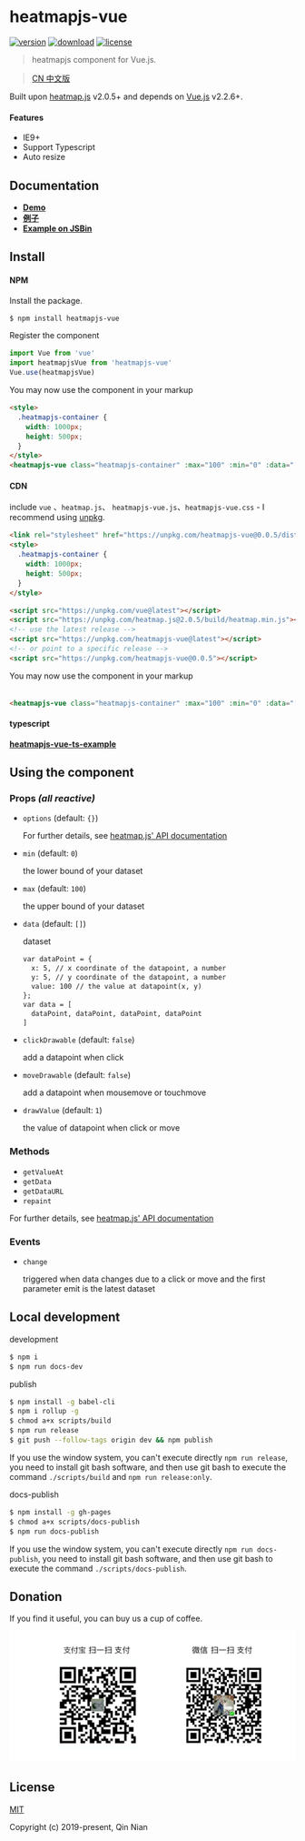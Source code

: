 # heatmapjs-vue

[![version](https://img.shields.io/npm/v/heatmapjs-vue.svg)](https://www.npmjs.com/package/heatmapjs-vue)
[![download](https://img.shields.io/npm/dm/heatmapjs-vue.svg)](https://www.npmjs.com/package/heatmapjs-vue)
[![license](https://img.shields.io/github/license/nqdy666/heatmapjs-vue.svg)](https://github.com/nqdy666/heatmapjs-vue/blob/dev/LICENSE)

> heatmapjs component for Vue.js.

> [CN 中文版](./README.zh_CN.md)

Built upon [heatmap.js](https://www.patrick-wied.at/static/heatmapjs/) v2.0.5+ and depends on [Vue.js](https://vuejs.org/) v2.2.6+.

#### Features
- IE9+
- Support Typescript
- Auto resize

## Documentation
- **[Demo](https://nqdy666.github.io/heatmapjs-vue/)**
- **[例子](https://nqdy666.github.io/heatmapjs-vue/cn/)**
- **[Example on JSBin](https://jsbin.com/quwakos/edit?html,css,js,output)**

## Install

#### NPM
Install the package.

```bash
$ npm install heatmapjs-vue
```

Register the component

```js
import Vue from 'vue'
import heatmapjsVue from 'heatmapjs-vue'
Vue.use(heatmapjsVue)
```

You may now use the component in your markup

```html
<style>
  .heatmapjs-container {
    width: 1000px;
    height: 500px;
  }
</style>
<heatmapjs-vue class="heatmapjs-container" :max="100" :min="0" :data="[{ x: 10, y: 15, value: 5}]"></heatmapjs-vue>
```

#### CDN

include `vue` 、`heatmap.js`、 `heatmapjs-vue.js`、`heatmapjs-vue.css` - I recommend using [unpkg](https://unpkg.com/#/).

```html
<link rel="stylesheet" href="https://unpkg.com/heatmapjs-vue@0.0.5/dist/heatmapjs-vue.css"/>
<style>
  .heatmapjs-container {
    width: 1000px;
    height: 500px;
  }
</style>
```

```html
<script src="https://unpkg.com/vue@latest"></script>
<script src="https://unpkg.com/heatmap.js@2.0.5/build/heatmap.min.js"></script>
<!-- use the latest release -->
<script src="https://unpkg.com/heatmapjs-vue@latest"></script>
<!-- or point to a specific release -->
<script src="https://unpkg.com/heatmapjs-vue@0.0.5"></script>
```

You may now use the component in your markup

```html

<heatmapjs-vue class="heatmapjs-container" :max="100" :min="0" :data="[{ x: 10, y: 15, value: 5}]"></heatmapjs-vue>
```

#### typescript
**[heatmapjs-vue-ts-example](https://github.com/nqdy666/heatmapjs-vue-ts-example)**

## Using the component

### Props *(all reactive)*
* `options` (default: `{}`)

  For further details, see [heatmap.js' API documentation](https://www.patrick-wied.at/static/heatmapjs/docs.html)

* `min` (default: `0`)
  
  the lower bound of your dataset
  
* `max` (default: `100`)

  the upper bound of your dataset
  
* `data` (default: `[]`)

  dataset
  ```
  var dataPoint = { 
    x: 5, // x coordinate of the datapoint, a number 
    y: 5, // y coordinate of the datapoint, a number
    value: 100 // the value at datapoint(x, y)
  };
  var data = [
    dataPoint, dataPoint, dataPoint, dataPoint
  ]
  ```
* `clickDrawable` (default: `false`)

  add a datapoint when click

* `moveDrawable` (default: `false`)

  add a datapoint when mousemove or touchmove

* `drawValue`  (default: `1`)

  the value of datapoint when click or move

### Methods
* `getValueAt`
* `getData`
* `getDataURL`
* `repaint`

For further details, see [heatmap.js' API documentation](https://www.patrick-wied.at/static/heatmapjs/docs.html)

### Events
* `change`

  triggered when data changes due to a click or move and the first parameter emit is the latest dataset

## Local development

development
```bash
$ npm i
$ npm run docs-dev
```

publish
```bash
$ npm install -g babel-cli
$ npm i rollup -g
$ chmod a+x scripts/build
$ npm run release
$ git push --follow-tags origin dev && npm publish
```
If you use the window system, you can't execute directly `npm run release`, you need to install git bash software, and then use git bash to execute the command `./scripts/build` and `npm run release:only`.

docs-publish
```bash
$ npm install -g gh-pages
$ chmod a+x scripts/docs-publish
$ npm run docs-publish
```
If you use the window system, you can't execute directly `npm run docs-publish`, you need to install git bash software, and then use git bash to execute the command `./scripts/docs-publish`.

## Donation
If you find it useful, you can buy us a cup of coffee.

<img width="650" src="https://raw.githubusercontent.com/nqdy666/heatmapjs-vue/dev/docs/assets/images/qrcode-donation.png" alt="donation">

## License

[MIT](https://github.com/nianqin/heatmapjs-vue/blob/dev/LICENSE.md)

Copyright (c) 2019-present, Qin Nian
